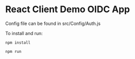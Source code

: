 # React Client Demo OIDC App

Config file can be found in src/Config/Auth.js

To install and run:

`npm install`

`npm run`
